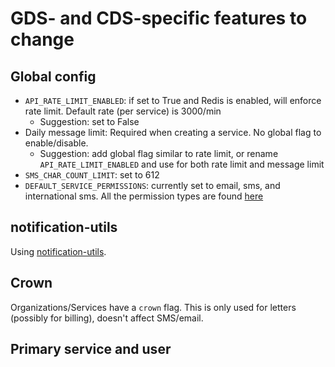 # GDS- and CDS-specific features to change

## Global config

- `API_RATE_LIMIT_ENABLED`: if set to True and Redis is enabled, will enforce rate limit. Default rate (per service) is 3000/min
    - Suggestion: set to False
- Daily message limit:  Required when creating a service. No global flag to enable/disable.
    - Suggestion: add global flag similar to rate limit, or rename `API_RATE_LIMIT_ENABLED` and use for both rate limit and message limit
- `SMS_CHAR_COUNT_LIMIT`: set to 612
- `DEFAULT_SERVICE_PERMISSIONS`: currently set to email, sms, and international sms. All the permission types are found [here](https://github.com/department-of-veterans-affairs/notification-api/blob/master/app/models.py#L310)

## notification-utils

Using [notification-utils](https://github.com/department-of-veterans-affairs/notification-utils).

## Crown

Organizations/Services have a `crown` flag. This is only used for letters (possibly for billing), doesn't affect SMS/email.

## Primary service and user
